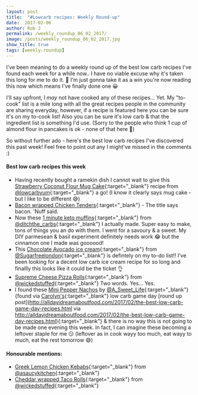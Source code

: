 ```yaml
---
layout: post
title:  "#Lowcarb recipes: Weekly Round-up"
date:  2017-02-06
author: Rob J
permalink: /weekly_roundup_06_02_2017/
image: /posts/weekly_roundup_06_02_2017.jpg
show_title: true
tags: [weekly-roundup]
---
```

I've been meaning to do a weekly round up of the best low carb recipes I've found each week for a while now.. I have no viable excuse why it's taken this long for me to do it. 🙈  I'm just gonna take it as a win you're now reading this now which means I've finally done one 😀

I'll say upfront, I _may_ not have cooked any of these recipes... Yet.  My "to-cook" list is a mile long with all the great recipes people in the community are sharing everyday, however, if a recipe is featured here you can be sure it's on my to-cook list!  Also you can be sure it's low carb & that the ingredient list is something I'd use.  (Sorry to the people who think 1 cup of almond flour in pancakes is ok - none of that here 🙈)

So without further ado - here's the best low carb recipes I've discovered this past week!  Feel free to point out any I might've missed in the comments :)

#### Best low carb recipes this week
* Having recently bought a ramekin dish I cannot wait to give this  [Strawberry Coconut Flour Mug Cake](http://lowcarbyum.com/strawberry-coconut-flour-mug-cake-paleo/){:target="_blank"} recipe from [@lowcarbyum](https://twitter.com/lowcarbyum){:target="_blank"} a go!  (I know it clearly says mug cake - but I like to be different 😅)
* [Bacon wrapped Chicken Tenders](http://lowcarbyum.com/oven-baked-bacon-wrapped-chicken-tenders/){:target="_blank"} - The title says bacon.  'Nuff said.
* Now these [1 minute keto muffins](http://www.ditchthecarbs.com/2017/01/25/1-minute-keto-muffins/){:target="_blank"} from [@ditchthe_carbs](https://twitter.com/ditchthe_carbs){:target="_blank"} I actually made.  Super easy to make, tons of things you an do with them.  I went for a savoury & a sweet.  My DIY parmesean & basil experiment definitely needs work 😂  but the cinnamon one I made was goooood!
* This [Chocolate Avocado ice cream](http://sugarfreelondoner.com/low-carb-chocolate-avocado-ice-cream/){:target="_blank"} from [@Sugarfreelondon](https://twitter.com/Sugarfreelondon){:target="_blank"} is defintely on my to-do list!!  I've been looking for a decent low carb ice cream recipe for so long and finallly this looks like it could be the ticket 👌
* [Supreme Cheese Pizza Rolls](http://www.wickedstuffed.com/keto-recipes/supreme-cheese-pizza-rolls-keto-low-carb/){:target="_blank"} from [@wickedstuffed](https://twitter.com/wickedstuffed){:target="_blank"}  Two words.  Yes...  Yes.
* I found these [Mini Pepper Nachos](https://asweetlife.org/mini-pepper-nachos/) by [@A_Sweet_Life](https://twitter.com/A_Sweet_Life){:target="_blank"} {found via [Carolyn's](http://twitter.com/dreamaboutfood){:target="_blank"} low carb game day  [round up post](http://alldayidreamaboutfood.com/2017/02/the-best-low-carb-game-day-recipes.html via http://alldayidreamaboutfood.com/2017/02/the-best-low-carb-game-day-recipes.html){:target="_blank"} & there is no way this is not going to be made one evening this week.  In fact, I can imagine these becoming a leftover staple for me 😏   (leftover as in cook wayy too much, eat wayy to much, eat the rest tomorrow 😅)

#### Honourable mentions:
* [Greek Lemon Chicken Kebabs](http://www.asaucykitchen.com/greek-lemon-chicken-kebabs/){:target="_blank"} from [@asaucykitchen](https://twitter.com/asaucykitchen){:target="_blank"}
* [Cheddar wrapped Taco Rolls](http://www.wickedstuffed.com/keto-recipes/cheddar-wrapped-taco-rolls-keto-grain-free/){:target="_blank"} from [@wickedstuffed](https://twitter.com/wickedstuffed){:target="_blank"}
